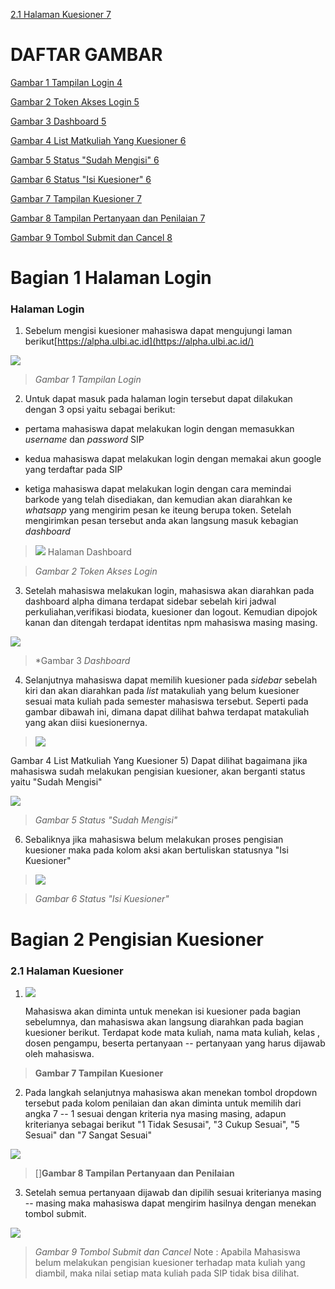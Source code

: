 [2.1 Halaman Kuesioner 7](#halaman-kuesioner)

# DAFTAR GAMBAR

[Gambar 1 Tampilan Login 4](#_bookmark4)

[Gambar 2 Token Akses Login 5](#halaman-dashboard)

[Gambar 3 Dashboard 5](#_bookmark7)

 [Gambar 4 List Matkuliah Yang Kuesioner 6](#_bookmark8)

 [Gambar 5 Status \"Sudah Mengisi\" 6](#_bookmark9)

 [Gambar 6 Status \"Isi Kuesioner\" 6](#_bookmark10)

[Gambar 7 Tampilan Kuesioner 7](#_bookmark13)

[Gambar 8 Tampilan Pertanyaan dan Penilaian 7](#_bookmark14)

[Gambar 9 Tombol Submit dan Cancel 8](#_bookmark15)
# Bagian 1 Halaman Login

### Halaman Login

1)  Sebelum mengisi kuesioner mahasiswa dapat mengujungi laman
    berikut[https://alpha.ulbi.ac.id](https://alpha.ulbi.ac.id/)

![](vertopal_cb6f7f8dbc9b4bbd8af5485e67370315/media/image2.png)

> *Gambar 1 Tampilan Login*
2)  Untuk dapat masuk pada halaman login tersebut dapat dilakukan dengan
    3 opsi yaitu sebagai berikut:

-   pertama mahasiswa dapat melakukan login dengan memasukkan
        *username* dan *password* SIP
-   kedua mahasiswa dapat melakukan login dengan memakai akun google
    yang terdaftar pada SIP

-   ketiga mahasiswa dapat melakukan login dengan cara memindai barkode
    yang telah disediakan, dan kemudian akan diarahkan ke *whatsapp*
    yang mengirim pesan ke iteung berupa token. Setelah mengirimkan
    pesan tersebut anda akan langsung masuk kebagian *dashboard*

> ![](vertopal_cb6f7f8dbc9b4bbd8af5485e67370315/media/image3.jpeg)
 Halaman Dashboard

> *Gambar 2 Token Akses Login*
3)  Setelah mahasiswa melakukan login, mahasiswa akan diarahkan pada
    dashboard alpha dimana terdapat sidebar sebelah kiri jadwal
    perkuliahan,verifikasi biodata, kuesioner dan logout. Kemudian
    dipojok kanan dan ditengah terdapat identitas npm mahasiswa masing
    masing.

![](vertopal_cb6f7f8dbc9b4bbd8af5485e67370315/media/image4.png)

> *Gambar 3 *Dashboard*
4)  Selanjutnya mahasiswa dapat memilih kuesioner pada *sidebar* sebelah
    kiri dan akan diarahkan pada *list* matakuliah yang belum kuesioner
    sesuai mata kuliah pada semester mahasiswa tersebut. Seperti pada
    gambar dibawah ini, dimana dapat dilihat bahwa terdapat matakuliah
    yang akan diisi kuesionernya.

>![](vertopal_cb6f7f8dbc9b4bbd8af5485e67370315/media/image5.png)

Gambar 4 List Matkuliah Yang Kuesioner
5)  Dapat dilihat bagaimana jika mahasiswa sudah melakukan pengisian
    kuesioner, akan berganti status yaitu "Sudah Mengisi"

![](vertopal_cb6f7f8dbc9b4bbd8af5485e67370315/media/image6.png)

> *Gambar 5 Status \"Sudah Mengisi\"*
6)  Sebaliknya jika mahasiswa belum melakukan proses pengisian kuesioner
    maka pada kolom aksi akan bertuliskan statusnya "Isi Kuesioner"

> ![](vertopal_cb6f7f8dbc9b4bbd8af5485e67370315/media/image7.png)

> *Gambar 6 Status \"Isi Kuesioner\"*
# Bagian 2 Pengisian Kuesioner

### 2.1 Halaman Kuesioner

1)  ![](vertopal_cb6f7f8dbc9b4bbd8af5485e67370315/media/image8.png)

    Mahasiswa akan diminta untuk menekan isi
    kuesioner pada bagian sebelumnya, dan mahasiswa akan langsung
    diarahkan pada bagian kuesioner berikut. Terdapat kode mata kuliah,
    nama mata kuliah, kelas , dosen pengampu, beserta pertanyaan --
    pertanyaan yang harus dijawab oleh mahasiswa.

> **Gambar 7 Tampilan Kuesioner**
2)  Pada langkah selanjutnya mahasiswa akan menekan tombol dropdown
    tersebut pada kolom penilaian dan akan diminta untuk memilih dari
    angka 7 -- 1 sesuai dengan kriteria nya masing masing, adapun
    kriterianya sebagai berikut "1 Tidak Sesusai", "3 Cukup Sesuai", "5
    Sesuai" dan "7 Sangat Sesuai"

![](vertopal_cb6f7f8dbc9b4bbd8af5485e67370315/media/image9.png)

> []**Gambar 8 Tampilan Pertanyaan dan Penilaian**
3)  Setelah semua pertanyaan dijawab dan dipilih sesuai kriterianya
    masing -- masing maka mahasiswa dapat mengirim hasilnya dengan
    menekan tombol submit.

![](vertopal_cb6f7f8dbc9b4bbd8af5485e67370315/media/image10.png)

> *Gambar 9 Tombol Submit dan Cancel*
Note : Apabila Mahasiswa belum melakukan pengisian kuesioner terhadap
mata kuliah yang diambil, maka nilai setiap mata kuliah pada SIP tidak
bisa dilihat.

